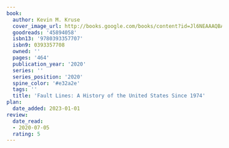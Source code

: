 ```yaml
---
book:
  author: Kevin M. Kruse
  cover_image_url: http://books.google.com/books/content?id=Jl6NEAAAQBAJ&printsec=frontcover&img=1&zoom=1&source=gbs_api
  goodreads: '45894058'
  isbn13: '9780393357707'
  isbn9: 0393357708
  owned: ''
  pages: '464'
  publication_year: '2020'
  series: ''
  series_position: '2020'
  spine_color: '#e32a2e'
  tags: ''
  title: 'Fault Lines: A History of the United States Since 1974'
plan:
  date_added: 2023-01-01
review:
  date_read:
  - 2020-07-05
  rating: 5
---
```

